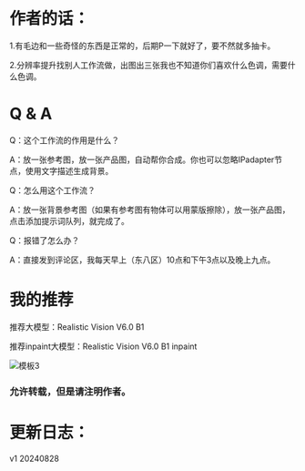 # 作者的话：

1.有毛边和一些奇怪的东西是正常的，后期P一下就好了，要不然就多抽卡。

2.分辨率提升找别人工作流做，出图出三张我也不知道你们喜欢什么色调，需要什么色调。


# Q & A
Q：这个工作流的作用是什么？

A：放一张参考图，放一张产品图，自动帮你合成。你也可以忽略IPadapter节点，使用文字描述生成背景。



Q：怎么用这个工作流？

A：放一张背景参考图（如果有参考图有物体可以用蒙版擦除），放一张产品图，点击添加提示词队列，就完成了。



Q：报错了怎么办？

A：直接发到评论区，我每天早上（东八区）10点和下午3点以及晚上九点。

# 我的推荐

推荐大模型：Realistic Vision V6.0 B1

推荐inpaint大模型：Realistic Vision V6.0 B1 inpaint

![模板3](https://github.com/user-attachments/assets/8be8ad01-3cb2-4361-a98d-5822fca983d7)


### 允许转载，但是请注明作者。



# 更新日志：

v1 20240828
